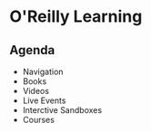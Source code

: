 # O'Reilly Learning
## Agenda
- Navigation
- Books
- Videos
- Live Events
- Interctive Sandboxes
- Courses